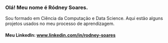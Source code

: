 ### Olá! Meu nome é Ródney Soares.
Sou formado em Ciência da Computação e Data Science. 
Aqui estão alguns projetos usados no meu processo de aprendizagem.

#### Meu LinkedIn: www.linkedin.com/in/rodney-soares
